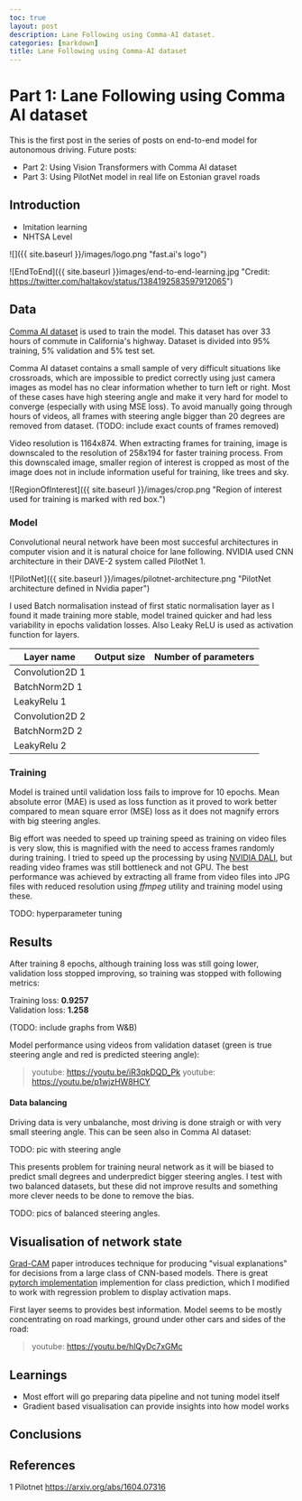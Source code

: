 ```yaml
---
toc: true
layout: post
description: Lane Following using Comma-AI dataset.
categories: [markdown]
title: Lane Following using Comma-AI dataset
---
```


# Part 1: Lane Following using Comma AI dataset

This is the first post in the series of posts on end-to-end model for autonomous driving. Future posts:
- Part 2: Using Vision Transformers with Comma AI dataset
- Part 3: Using PilotNet model in real life on Estonian gravel roads

## Introduction

- Imitation learning
- NHTSA Level

![]({{ site.baseurl }}/images/logo.png "fast.ai's logo")

![EndToEnd]({{ site.baseurl }}images/end-to-end-learning.jpg "Credit: https://twitter.com/haltakov/status/1384192583597912065")

## Data

[Comma AI dataset](https://github.com/commaai/comma2k19) is used to train the model. This dataset has over 33 hours of
commute in California's highway. Dataset is divided into 95% training, 5% validation and 5% test set.

Comma AI dataset contains a small sample of very difficult situations like crossroads, which are impossible to predict
correctly using just camera images as model has no clear information whether to turn left or right. Most of these cases
have high steering angle and make it very hard for model to converge (especially with using MSE loss). To avoid manually
going through hours of videos, all frames with steering angle bigger than 20 degrees are removed from dataset.
(TODO: include exact counts of frames removed)

Video resolution is 1164x874. When extracting frames for training, image is downscaled to the resolution of 258x194 for
faster training process. From this downscaled image, smaller region of interest is cropped as most of the image does not
in include information useful for training, like trees and sky.

![RegionOfInterest]({{ site.baseurl }}/images/crop.png "Region of interest used for training is marked with red box.")

### Model
Convolutional neural network have been most succesful architectures in computer vision and it is natural choice for lane
following. NVIDIA used CNN architecture in their DAVE-2 system called PilotNet 1.

![PilotNet]({{ site.baseurl }}/images/pilotnet-architecture.png "PilotNet architecture defined in Nvidia paper")

I used Batch normalisation instead of first static normalisation layer as I found it made training more stable,
model trained quicker and had less variability in epochs validation losses. Also Leaky ReLU is used as activation
function for layers.

|Layer name|Output size|Number of parameters|
|---|---|---|
|Convolution2D 1|   |   |
|BatchNorm2D 1|   |   |
|LeakyRelu 1|   |   |
|Convolution2D 2|   |   |
|BatchNorm2D 2|   |   |
|LeakyRelu 2|   |   |

### Training

Model is trained until validation loss fails to improve for 10 epochs. Mean absolute error (MAE) is used  as loss function
as it proved to work better compared to mean square error (MSE) loss as it does not magnify errors with big steering angles.

Big effort was needed to speed up training speed as training on video files is very slow, this is magnified with the need
to access frames randomly during training. I tried to speed up the processing by using [NVIDIA DALI](https://docs.nvidia.com/deeplearning/dali/user-guide/docs),
but reading video frames was still bottleneck and not GPU. The best performance was achieved by extracting all frame from video
files into JPG files with reduced resolution using *ffmpeg* utility and training model using these.

TODO: hyperparameter tuning

## Results

After training 8 epochs, although training loss was still going lower, validation loss stopped improving, so training
was stopped with following metrics:

Training loss: **0.9257**<br/>
Validation loss: **1.258**

(TODO: include graphs from W&B)

Model performance using videos from validation dataset (green is true steering angle and red is predicted steering angle):
> youtube: https://youtu.be/iR3qkDQD_Pk
> youtube: https://youtu.be/p1wjzHW8HCY

#### Data balancing

Driving data is very unbalanche, most driving is done straigh or with very small steering angle. This can be seen also
in Comma AI dataset:

TODO: pic with steering angle

This presents problem for training neural network as it will be biased to predict small degrees and underpredict bigger
steering angles. I test with two balanced datasets, but these did not improve results and something more clever needs to
be done to remove the bias.

TODO: pics of balanced steering angles.

## Visualisation of network state
[Grad-CAM](https://arxiv.org/abs/1610.02391) paper introduces technique for producing "visual explanations" for decisions
from a large class of CNN-based models. There is great [pytorch implementation](https://github.com/jacobgil/pytorch-grad-cam)
implemention for class prediction, which I modified to work with regression problem to display activation maps.

First layer seems to provides best information. Model seems to be mostly concentrating on road markings, ground under
other cars and sides of the road:
> youtube: https://youtu.be/hlQyDc7xGMc

## Learnings
- Most effort will go preparing data pipeline and not tuning model itself
- Gradient based visualisation can provide insights into how model works

## Conclusions

## References

1 Pilotnet https://arxiv.org/abs/1604.07316
